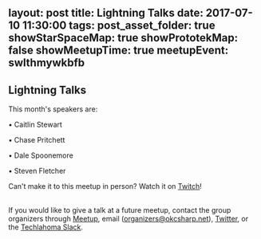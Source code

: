 layout: post
title: Lightning Talks
date: 2017-07-10 11:30:00
tags:
post_asset_folder: true
showStarSpaceMap: true
showPrototekMap: false
showMeetupTime: true
meetupEvent: swlthmywkbfb
---

## Lightning Talks

<p>This month's speakers are:</p> <p>• Caitlin Stewart</p> <p>• Chase Pritchett</p> <p>• Dale Spoonemore</p> <p>• Steven Fletcher</p> <p>Can't make it to this meetup in person? Watch it on <a href="https://www.twitch.tv/techlahoma">Twitch</a>!</p> <p><br/>If you would like to give a talk at a future meetup, contact the group organizers through <a href="https://www.meetup.com/OKC-Sharp/">Meetup</a>, email (<a href="mailto:organizers@okcsharp.net">organizers@okcsharp.net</a>), <a href="https://twitter.com/okcsharp">Twitter</a>, or the <a href="http://www.techlahoma.org/spaces">Techlahoma Slack</a>.</p> 
